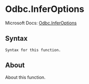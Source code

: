 # Odbc.InferOptions

Microsoft Docs: [Odbc.InferOptions](https://docs.microsoft.com/en-us/powerquery-m/odbc-inferoptions)

## Syntax

```
Syntax for this function.
```

## About

About this function.


